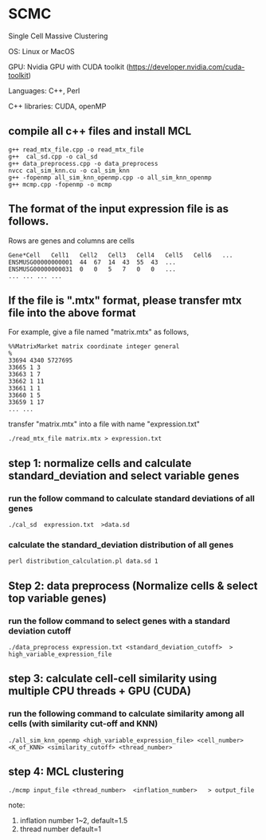 # SCMC
Single Cell Massive Clustering

OS: Linux or MacOS

GPU: Nvidia GPU with CUDA toolkit (https://developer.nvidia.com/cuda-toolkit)

Languages: C++, Perl

C++ libraries: CUDA, openMP



##  compile all c++ files and install MCL 
```
g++ read_mtx_file.cpp -o read_mtx_file
g++  cal_sd.cpp -o cal_sd
g++ data_preprocess.cpp -o data_preprocess
nvcc cal_sim_knn.cu -o cal_sim_knn
g++ -fopenmp all_sim_knn_openmp.cpp -o all_sim_knn_openmp
g++ mcmp.cpp -fopenmp -o mcmp
```
## The format of the input expression file is as follows. 

Rows are genes and columns are cells 
```
Gene*Cell	Cell1	Cell2	Cell3	Cell4	Cell5	Cell6	...
ENSMUSG00000000001	44	67	14	43	55	43	...
ENSMUSG00000000031	0	0	5	7	0	0	...
... ... ... ...
```
## If the file is ".mtx" format, please transfer mtx file into the above format

For example, give a file named "matrix.mtx" as follows,
```
%%MatrixMarket matrix coordinate integer general
%
33694 4340 5727695
33665 1 3
33663 1 7
33662 1 11
33661 1 1
33660 1 5
33659 1 17
... ...
```
transfer "matrix.mtx" into a file with name "expression.txt"
```
./read_mtx_file matrix.mtx > expression.txt
```

## step 1: normalize cells and calculate standard_deviation and select variable genes


### run the follow command to calculate standard deviations of all genes
```
./cal_sd  expression.txt  >data.sd
```
### calculate the standard_deviation distribution of all genes
```
perl distribution_calculation.pl data.sd 1
```
## Step 2: data preprocess (Normalize cells & select top variable genes)

### run the follow command to select genes with a standard deviation cutoff
```
./data_preprocess expression.txt <standard_deviation_cutoff>  > high_variable_expression_file
```
## step 3: calculate cell-cell similarity using multiple CPU threads + GPU (CUDA)

### run the following command to calculate similarity among all cells (with similarity cut-off and KNN)
```
./all_sim_knn_openmp <high_variable_expression_file> <cell_number> <K_of_KNN> <similarity_cutoff> <thread_number>
```

## step 4: MCL clustering

```
./mcmp input_file <thread_number>  <inflation_number>   > output_file
```

note:
1. inflation number 1~2, default=1.5
2. thread number default=1
